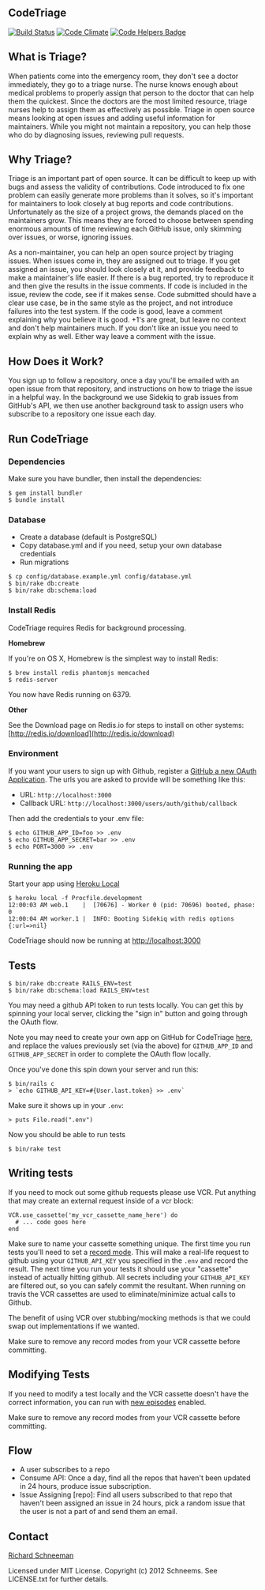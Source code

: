 ## CodeTriage

[![Build Status](https://secure.travis-ci.org/codetriage/codetriage.svg?branch=master)](http://travis-ci.org/codetriage/codetriage)
[![Code Climate](http://img.shields.io/codeclimate/github/codetriage/codetriage.svg)](https://codeclimate.com/github/codetriage/codetriage)
[![Code Helpers Badge](https://www.codetriage.com/codetriage/codetriage/badges/users.svg)](https://codetriage.com/codetriage/codetriage)

## What is Triage?

When patients come into the emergency room, they don't see a doctor immediately, they go to a triage nurse. The nurse knows enough about medical problems to properly assign that person to the doctor that can help them the quickest. Since the doctors are the most limited resource, triage nurses help to assign them as effectively as possible. Triage in open source means looking at open issues and adding useful information for maintainers. While you might not maintain a repository, you can help those who do by diagnosing issues, reviewing pull requests.


## Why Triage?

Triage is an important part of open source. It can be difficult to keep up with bugs and assess the validity of contributions. Code introduced to fix one problem can easily generate more problems than it solves, so it's important for maintainers to look closely at bug reports and code contributions. Unfortunately as the size of a project grows, the demands placed on the maintainers grow. This means they are forced to choose between spending enormous amounts of time reviewing each GitHub issue, only skimming over issues, or worse, ignoring issues.

As a non-maintainer, you can help an open source project by triaging issues. When issues come in, they are assigned out to triage. If you get assigned an issue, you should look closely at it, and provide feedback to make a maintainer's life easier. If there is a bug reported, try to reproduce it and then give the results in the issue comments. If code is included in the issue, review the code, see if it makes sense. Code submitted should have a clear use case, be in the same style as the project, and not introduce failures into the test system. If the code is good, leave a comment explaining why you believe it is good. +1's are great, but leave no context and don't help maintainers much. If you don't like an issue you need to explain why as well. Either way leave a comment with the issue.

## How Does it Work?

You sign up to follow a repository, once a day you'll be emailed with an open issue from that repository, and instructions on how to triage the issue in a helpful way. In the background we use Sidekiq to grab issues from GitHub's API, we then use another background task to assign users who subscribe to a repository one issue each day.


## Run CodeTriage

### Dependencies

Make sure you have bundler, then install the dependencies:

```shell
$ gem install bundler
$ bundle install
```

### Database
* Create a database (default is PostgreSQL)
* Copy database.yml and if you need, setup your own database credentials
* Run migrations

```shell
$ cp config/database.example.yml config/database.yml
$ bin/rake db:create
$ bin/rake db:schema:load
```

### Install Redis

CodeTriage requires Redis for background processing.

**Homebrew**

If you're on OS X, Homebrew is the simplest way to install Redis:

```shell
$ brew install redis phantomjs memcached
$ redis-server
```

You now have Redis running on 6379.

**Other**

See the Download page on Redis.io for steps to install on other systems: [http://redis.io/download](http://redis.io/download)

### Environment

If you want your users to sign up with Github, register a [GitHub a new OAuth Application](https://github.com/settings/applications/new). The urls you are asked to provide will be something like this:

- URL: `http://localhost:3000`
- Callback URL: `http://localhost:3000/users/auth/github/callback`

Then add the credentials to your .env file:

```shell
$ echo GITHUB_APP_ID=foo >> .env
$ echo GITHUB_APP_SECRET=bar >> .env
$ echo PORT=3000 >> .env
```

### Running the app

Start your app using [Heroku Local](https://devcenter.heroku.com/articles/heroku-local)

```shell
$ heroku local -f Procfile.development
12:00:03 AM web.1    |  [70676] - Worker 0 (pid: 70696) booted, phase: 0
12:00:04 AM worker.1 |  INFO: Booting Sidekiq with redis options {:url=>nil}
```

CodeTriage should now be running at [http://localhost:3000](http://localhost:3000)


## Tests

```shell
$ bin/rake db:create RAILS_ENV=test
$ bin/rake db:schema:load RAILS_ENV=test
```

You may need a github API token to run tests locally. You can get this by spinning your local server, clicking the "sign in" button and going through the OAuth flow.

Note you may need to create your own app on GitHub for CodeTriage
[here](https://github.com/settings/developers), and replace the values
previously set (via the above) for `GITHUB_APP_ID` and `GITHUB_APP_SECRET` in
order to complete the OAuth flow locally.

Once you've done this spin down your server and run this:

```
$ bin/rails c
> `echo GITHUB_API_KEY=#{User.last.token} >> .env`
```

Make sure it shows up in your `.env`:

```
> puts File.read(".env")
```

Now you should be able to run tests

```
$ bin/rake test
```

## Writing tests

If you need to mock out some github requests please use VCR. Put anything that may create an external request inside of a vcr block:

```
VCR.use_cassette('my_vcr_cassette_name_here') do
  # ... code goes here
end
```

Make sure to name your cassette something unique. The first time you run tests you'll need to set a [record mode](https://relishapp.com/vcr/vcr/v/2-8-0/docs/record-modes). This will make a real-life request to github using your `GITHUB_API_KEY` you specified in the `.env` and record the result. The next time you run your tests it should use your "cassette" instead of actually hitting github. All secrets including your `GITHUB_API_KEY` are filtered out, so you can safely commit the resultant. When running on travis the VCR cassettes are used to eliminate/minimize actual calls to Github.

The benefit of using VCR over stubbing/mocking methods is that we could swap out implementations if we wanted.

Make sure to remove any record modes from your VCR cassette before committing.


## Modifying Tests

If you need to modify a test locally and the VCR cassette doesn't have the correct information, you can run with [new episodes](https://relishapp.com/vcr/vcr/v/2-8-0/docs/record-modes/new-episodes) enabled.

Make sure to remove any record modes from your VCR cassette before committing.

## Flow

- A user subscribes to a repo
- Consume API: Once a day, find all the repos that haven't been updated in 24 hours, produce issue subscription.
- Issue Assigning [repo]: Find all users subscribed to that repo that haven't been assigned an issue in 24 hours, pick a random issue that the user is not a part of and send them an email.


## Contact

[Richard Schneeman](http://twitter.com/schneems)

Licensed under MIT License.
Copyright (c) 2012 Schneems.
See LICENSE.txt for further details.
